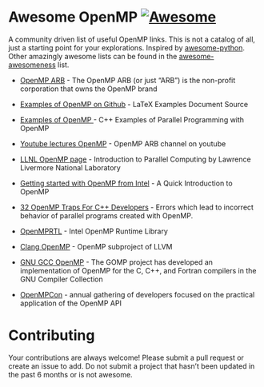 # Awesome OpenMP [![Awesome](https://cdn.rawgit.com/sindresorhus/awesome/d7305f38d29fed78fa85652e3a63e154dd8e8829/media/badge.svg)](https://github.com/sindresorhus/awesome)

A community driven list of useful OpenMP links. This is not a catalog of all, just a starting point for your explorations. Inspired by [awesome-python](https://github.com/vinta/awesome-python). Other amazingly awesome lists can be found in the [awesome-awesomeness](https://github.com/bayandin/awesome-awesomeness) list.


* [OpenMP ARB](http://openmp.org/)  - The OpenMP ARB (or just “ARB”) is the non-profit corporation that owns the OpenMP brand

* [Examples of OpenMP on Github](https://github.com/OpenMP/Examples)  - LaTeX Examples Document Source

* [Examples of OpenMP ](http://people.sc.fsu.edu/~jburkardt/cpp_src/openmp/openmp.html) - C++ Examples of Parallel Programming with OpenMP

* [Youtube lectures OpenMP](https://www.youtube.com/user/OpenMPARB) -  OpenMP ARB channel on youtube 

* [LLNL OpenMP page](https://computing.llnl.gov/tutorials/parallel_comp/) - Introduction to Parallel Computing by Lawrence Livermore National Laboratory	

* [Getting started with OpenMP from Intel](https://software.intel.com/en-us/articles/getting-started-with-openmp/) - A Quick Introduction to OpenMP

* [32 OpenMP Traps For C++ Developers](http://www.viva64.com/en/a/0054/) - Errors which lead to incorrect behavior of parallel programs created with OpenMP.

* [OpenMPRTL](https://www.openmprtl.org/) - Intel OpenMP Runtime Library

* [Clang OpenMP](http://openmp.llvm.org/) - OpenMP subproject of LLVM
 
* [GNU GCC OpenMP](http://gcc.gnu.org/projects/gomp/) - The GOMP project has developed an implementation of OpenMP for the C, C++, and Fortran compilers in the GNU Compiler Collection 

* [OpenMPCon](http://openmpcon.org/)  -  annual gathering of developers focused on the practical application of the OpenMP API



# Contributing
Your contributions are always welcome! Please submit a pull request or create an issue to add. Do not submit a project that hasn’t been updated in the past 6 months or is not awesome.

